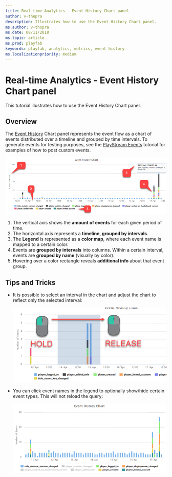 ```yaml
---
title: Real-time Analytics - Event History Chart panel
author: v-thopra
description: Illustrates how to use the Event History Chart panel.
ms.author: v-thopra
ms.date: 08/11/2018
ms.topic: article
ms.prod: playfab
keywords: playfab, analytics, metrics, event history
ms.localizationpriority: medium
---
```


# Real-time Analytics - Event History Chart panel

This tutorial illustrates how to use the Event History Chart panel.

## Overview

The [Event History](../../automation/playstream-events/event-history.md) Chart panel represents the event flow as a chart of events distributed over a timeline and grouped by time intervals. To generate events for testing purposes, see the [PlayStream Events](../../automation/playstream-events/playstream-events.md) tutorial for examples of how to post custom events.

![Event History Chart panel](media/tutorials/event-history-chart-panel.png)  

1. The vertical axis shows the **amount of events** for each given period of time.
2. The horizontal axis represents a **timeline, grouped by intervals**.
3. The **Legend** is represented as a **color map**, where each event name is mapped to a certain color.
4. Events are **grouped by intervals** into columns. Within a certain interval, events are **grouped by name** (visually by color).
5. Hovering over a color rectangle reveals **additional info** about that event group.

## Tips and Tricks

- It is possible to select an interval in the chart and adjust the chart to reflect only the selected interval:
  
   ![Event History Chart - select interval](media/tutorials/event-history-chart-select-interval.png)  

- You can click event names in the legend to optionally show/hide certain event types. This will not reload the query:

   ![Event History Chart - click event names](media/tutorials/event-history-chart-click-event-names.png)  
